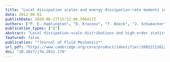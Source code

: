 ```yaml
---
title: "Local dissipation scales and energy dissipation-rate moments in channel flow"
date: 2012-06-01
publishDate: 2020-06-27T15:52:06.508417Z
authors: ["P. E. Hamlington", "D. Krasnov", "T. Boeck", "J. Schumacher"]
publication_types: ["2"]
abstract: "Local dissipation-scale distributions and high-order statistics of the energy dissipation rate are examined in turbulent channel ﬂow using very high-resolution direct numerical simulations at Reynolds numbers Reτ = 180, 381 and 590. For sufﬁciently large Reτ , the dissipation-scale distributions and energy dissipation moments in the channel bulk ﬂow agree with those in homogeneous isotropic turbulence, including only a weak Reynolds-number dependence of both the ﬁnest and largest scales. Systematic, but Reτ -independent, variations in the distributions and moments arise as the wall is approached for y+ 100. In the range 100 textless y+ textless 200, there are substantial differences in the moments between the lowest and the two larger values of Reτ . This is most likely caused by coherent vortices from the near-wall region, which ﬁll the whole channel for low Reτ ."
featured: false
publication: "*Journal of Fluid Mechanics*"
url_pdf: "https://www.cambridge.org/core/product/identifier/S002211201200170X/type/journal_article"
doi: "10.1017/jfm.2012.170"
---
```


